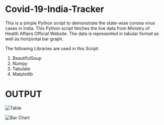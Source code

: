 # Covid-19-India-Tracker

This is a simple Python script to demonstrate the state-wise corona virus cases in India. This Python 
script fetches the live data from Ministry of Health Affairs Official Website. The data is represented in tabular format as well as horizontal bar graph.

The following Libraries are used in this Script:
1. BeautifulSoup
2. Numpy
3. Tabulate
4. Matplotlib


<h1> OUTPUT </h1>

![Table](https://raw.githubusercontent.com/rishabh1815769/Covid-19-India-Tracker/master/output%201.bmp)

![Bar Chart](https://raw.githubusercontent.com/rishabh1815769/Covid-19-India-Tracker/master/output%202%20.bmp)

